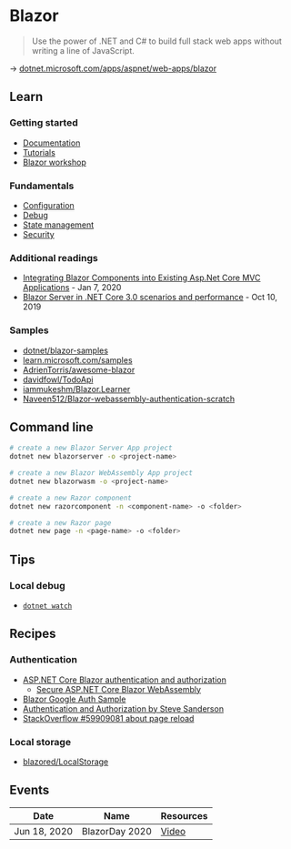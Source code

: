 # Blazor

> Use the power of .NET and C# to build full stack web apps without writing a line of JavaScript.

→ [dotnet.microsoft.com/apps/aspnet/web-apps/blazor](https://dotnet.microsoft.com/apps/aspnet/web-apps/blazor)

## Learn

### Getting started

* [Documentation](https://learn.microsoft.com/en-us/aspnet/core/blazor/)
* [Tutorials](https://learn.microsoft.com/en-us/aspnet/core/blazor/tutorials)
* [Blazor workshop](https://github.com/dotnet-presentations/blazor-workshop)

### Fundamentals

* [Configuration](https://docs.microsoft.com/en-us/aspnet/core/blazor/fundamentals/configuration)
* [Debug](https://docs.microsoft.com/en-us/aspnet/core/blazor/debug)
* [State management](https://docs.microsoft.com/en-us/aspnet/core/blazor/state-management)
* [Security](https://docs.microsoft.com/en-us/aspnet/core/blazor/security/)

### Additional readings

* [Integrating Blazor Components into Existing Asp.Net Core MVC Applications](https://medium.com/@waelkdouh/integrating-blazor-components-into-existing-asp-net-core-mvc-applications-b1a2aec4ac1f) - Jan 7, 2020
* [Blazor Server in .NET Core 3.0 scenarios and performance](https://devblogs.microsoft.com/aspnet/blazor-server-in-net-core-3-0-scenarios-and-performance/) - Oct 10, 2019

### Samples

* [dotnet/blazor-samples](https://github.com/dotnet/blazor-samples)
* [learn.microsoft.com/samples](https://learn.microsoft.com/en-us/samples/browse/?expanded=dotnet&products=blazor)
* [AdrienTorris/awesome-blazor](https://github.com/AdrienTorris/awesome-blazor#sample-projects)
* [davidfowl/TodoApi](https://github.com/davidfowl/TodoApi)
* [iammukeshm/Blazor.Learner](https://github.com/iammukeshm/Blazor.Learner)
* [Naveen512/Blazor-webassembly-authentication-scratch](https://github.com/Naveen512/Blazor-webassembly-authentication-scratch)

## Command line

```bash
# create a new Blazor Server App project
dotnet new blazorserver -o <project-name>

# create a new Blazor WebAssembly App project
dotnet new blazorwasm -o <project-name>

# create a new Razor component
dotnet new razorcomponent -n <component-name> -o <folder>

# create a new Razor page
dotnet new page -n <page-name> -o <folder>
```

## Tips

### Local debug

* [`dotnet watch`](https://github.com/dotnet/AspNetCore.Docs/blob/master/aspnetcore/tutorials/dotnet-watch.md)

## Recipes

### Authentication

* [ASP.NET Core Blazor authentication and authorization](https://docs.microsoft.com/en-us/aspnet/core/blazor/security/)
  * [Secure ASP.NET Core Blazor WebAssembly](https://docs.microsoft.com/en-us/aspnet/core/blazor/security/webassembly/)
* [Blazor Google Auth Sample](https://github.com/javiercn/BlazorGoogleAuthSample)
* [Authentication and Authorization by Steve Sanderson](https://gist.github.com/SteveSandersonMS/175a08dcdccb384a52ba760122cd2eda)
* [StackOverflow #59909081 about page reload](https://stackoverflow.com/questions/59909081/blazor-client-web-assembly-authenticationstate-updates-only-after-page-reloadi)

### Local storage

* [blazored/LocalStorage](https://github.com/blazored/LocalStorage)

## Events

Date | Name | Resources
---- | ---- | ---------
Jun 18, 2020 | BlazorDay 2020 | [Video](https://www.youtube.com/watch?v=XoizucRjxgU&feature=youtu.be)

